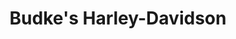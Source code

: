 ---
title: "Budke's Harley-Davidson"
url: /north-platte/budkes-harley-davidson/
shop: motorcycle
---